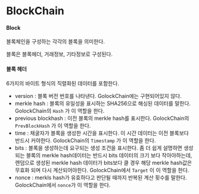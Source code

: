# BlockChain

#### Block

블록체인을 구성하는 각각의 블록을 의미한다.

블록은 블록헤더, 거래정보, 기타정보로 구성된다.


#### 블록 헤더

6가지의 바이트 형식의 직렬화된 데이터를 포함한다.

- version : 블록 버전 번호를 나타낸다. GolockChain에는 구현되어있지 않다.
- merkle hash : 블록의 유일성을 표시하는 SHA256으로 해싱된 데이터를 말한다. GolockChain의 `Hash` 가 이 역할을 한다.
- previous blockhash : 이전 블록의 merkle hash를 표시한다. GolockChain의 `PrevBlockHash` 가 이 역할을 한다.
- time : 채굴자가 블록을 생성한 시간을 표시한다. 이 시간 데이터는 이전 블록보다 반드시 커야한다. GolockChain의 `Timestamp` 가 이 역할을 한다.
- bits : 블록을 생성하는데 요구되는 생성 조건을 표시한다. 좀 더 쉽게 설명하면 생성되는 블록의 merkle hash데이터는 반드시 bits 데이터의 크기 보다 작아야하는데, 랜덤으로 생성된 merkle hash 데이터가 bits보다 클 경우 해당 merkle hash값은 무효화 되며 다시 계산되어야한다. GolockChain에서 `Target` 이 이 역할을 한다.
- nonce : merkls hash가 유효하다고 판단될 때까지 반복된 계산 횟수를 말한다. GolockChain에서 `nonce`가 이 역할을 한다.